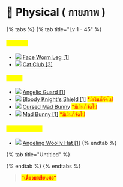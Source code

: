 # 🔪 Physical ( กายภาพ )

{% tabs %}
{% tab title="Lv 1 - 45" %}
#### <mark style="color:yellow;">**Weapon**</mark>

* ![](../.gitbook/assets/FaceWorm\_Leg.png) [Face Worm Leg \[1\]](https://www.divine-pride.net/database/item/13089/face-worm-leg-1)
* ![](../.gitbook/assets/Cat\_Club.png) [Cat Club \[3\]](https://www.divine-pride.net/database/item/16015/cat-club-3)

#### <mark style="color:yellow;">Shield</mark>

* ![](../.gitbook/assets/Angel's\_Safeguard.png) [Angelic Guard \[1\]](https://www.divine-pride.net/database/item/2116/angelic-guard-1)
* ![](../.gitbook/assets/Bloody\_Knight\_Shield.png) [Bloody Knight's Shield \[1\]](https://www.divine-pride.net/database/item/28945/bloody-knights-shield-1) <mark style="color:red;">\*มีเงินก็จัดไป</mark>
* <mark style="color:red;"></mark>![](<../.gitbook/assets/Mad\_Bunny (1).png>) <mark style="color:red;"></mark> [Cursed Mad Bunny](https://www.divine-pride.net/database/item/28901/cursed-mad-bunny) <mark style="color:red;">\*มีเงินก็จัดไป</mark>
* ![](../.gitbook/assets/Mad\_Bunny.png) [Mad Bunny \[1\]](https://www.divine-pride.net/database/item/28902/mad-bunny-1) <mark style="color:red;">\*มีเงินก็จัดไป</mark>

#### <mark style="color:yellow;">Top Headgear</mark>

* ![](../.gitbook/assets/Angeling\_Woolly\_Hat.png) [Angeling Woolly Hat \[1\]](https://www.divine-pride.net/database/item/18838/angeling-woolly-hat-1)
{% endtab %}

{% tab title="Untitled" %}

{% endtab %}
{% endtabs %}

> <mark style="color:red;">**"เดี่ยวมาเขียนต่อ"**</mark>
